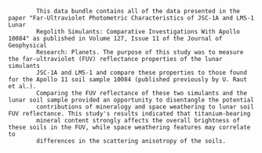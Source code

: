 
            This data bundle contains all of the data presented in the paper "Far-Ultraviolet Photometric Characteristics of JSC-1A and LMS-1 Lunar 
            Regolith Simulants: Comparative Investigations With Apollo 10084" as published in Volume 127, Issue 11 of the Journal of Geophysical 
            Research: Planets. The purpose of this study was to measure the far-ultraviolet (FUV) reflectance properties of the lunar simulants 
            JSC-1A and LMS-1 and compare these properties to those found for the Apollo 11 soil sample 10084 (published previously by U. Raut et al.).
            Comparing the FUV reflectance of these two simulants and the lunar soil sample provided an opportunity to disentangle the potential 
            contributions of mineralogy and space weathering to lunar soil FUV reflectance. This study's results indicated that titanium-bearing 
            mineral content strongly affects the overall brightness of these soils in the FUV, while space weathering features may correlate to 
            differences in the scattering anisotropy of the soils.
        